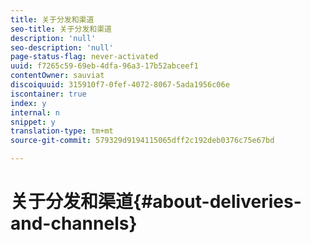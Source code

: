 ```yaml
---
title: 关于分发和渠道
seo-title: 关于分发和渠道
description: 'null'
seo-description: 'null'
page-status-flag: never-activated
uuid: f7265c59-69eb-4dfa-96a3-17b52abceef1
contentOwner: sauviat
discoiquuid: 315910f7-0fef-4072-8067-5ada1956c06e
iscontainer: true
index: y
internal: n
snippet: y
translation-type: tm+mt
source-git-commit: 579329d9194115065dff2c192deb0376c75e67bd

---
```



# 关于分发和渠道{#about-deliveries-and-channels}


